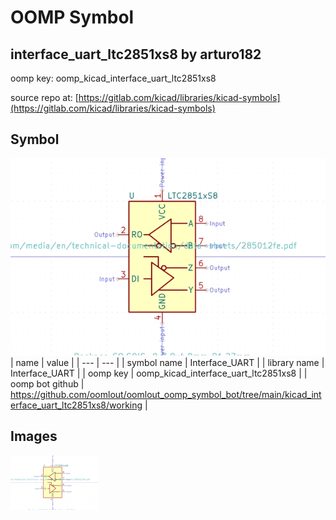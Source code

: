 # OOMP Symbol  
## interface_uart_ltc2851xs8  by arturo182  
  
oomp key: oomp_kicad_interface_uart_ltc2851xs8  
  
source repo at: [https://gitlab.com/kicad/libraries/kicad-symbols](https://gitlab.com/kicad/libraries/kicad-symbols)  
## Symbol  
  
[![working.png](working_600.png)](working.png)  
| name | value | 
| --- | --- | 
| symbol name | Interface_UART | 
| library name | Interface_UART | 
| oomp key | oomp_kicad_interface_uart_ltc2851xs8 | 
| oomp bot github | https://github.com/oomlout/oomlout_oomp_symbol_bot/tree/main/kicad_interface_uart_ltc2851xs8/working | 
## Images  
  
[![working.png](working_140.png)](working.png)  
